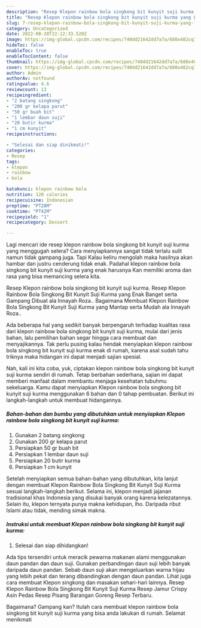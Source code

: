 ```yaml
---
description: "Resep Klepon rainbow bola singkong bit kunyit suji kurma yang Lezat Sekali, Buat Buka Puasa Sempurna"
title: "Resep Klepon rainbow bola singkong bit kunyit suji kurma yang Lezat Sekali, Buat Buka Puasa Sempurna"
slug: 7-resep-klepon-rainbow-bola-singkong-bit-kunyit-suji-kurma-yang-lezat-sekali-buat-buka-puasa-sempurna
category: Uncategorized
date: 2022-08-28T22:12:33.520Z
image: https://img-global.cpcdn.com/recipes/740dd21642dd7a7a/680x482cq70/klepon-rainbow-bola-singkong-bit-kunyit-suji-kurma-foto-resep-utama.jpg
hideToc: false
enableToc: true
enableTocContent: false
thumbnail: https://img-global.cpcdn.com/recipes/740dd21642dd7a7a/680x482cq70/klepon-rainbow-bola-singkong-bit-kunyit-suji-kurma-foto-resep-utama.jpg
cover: https://img-global.cpcdn.com/recipes/740dd21642dd7a7a/680x482cq70/klepon-rainbow-bola-singkong-bit-kunyit-suji-kurma-foto-resep-utama.jpg
author: Admin
authorAv: notfound
ratingvalue: 4.6
reviewcount: 13
recipeingredient:
- "2 batang singkong"
- "200 gr kelapa parut"
- "50 gr buah bit"
- "1 lembar daun suji"
- "20 butir kurma"
- "1 cm kunyit"
recipeinstructions:

- "Selesai dan siap dinikmati!"
categories:
- Resep
tags:
- klepon
- rainbow
- bola

katakunci: klepon rainbow bola 
nutrition: 120 calories
recipecuisine: Indonesian
preptime: "PT28M"
cooktime: "PT42M"
recipeyield: "1"
recipecategory: Dessert

---
```



Lagi mencari ide resep klepon rainbow bola singkong bit kunyit suji kurma yang menggugah selera? Cara menyiapkannya sangat tidak terlalu sulit namun tidak gampang juga. Tapi Kalau keliru mengolah maka hasilnya akan hambar dan justru cenderung tidak enak. Padahal klepon rainbow bola singkong bit kunyit suji kurma yang enak harusnya Kan memiliki aroma dan rasa yang bisa memancing selera kita.


Resep Klepon rainbow bola singkong bit kunyit suji kurma. Resep Klepon Rainbow Bola Singkong Bit Kunyit Suji Kurma yang Enak Banget serta Gampang Dibuat ala Innayah Roza.. Bagaimana Membuat Klepon Rainbow Bola Singkong Bit Kunyit Suji Kurma yang Mantap serta Mudah ala Innayah Roza..

Ada beberapa hal yang sedikit banyak berpengaruh terhadap kualitas rasa dari klepon rainbow bola singkong bit kunyit suji kurma, mulai dari jenis bahan, lalu pemilihan bahan segar hingga cara membuat dan menyajikannya. Tak perlu pusing kalau hendak menyiapkan klepon rainbow bola singkong bit kunyit suji kurma enak di rumah, karena asal sudah tahu triknya maka hidangan ini dapat menjadi sajian spesial.


Nah, kali ini kita coba, yuk, ciptakan klepon rainbow bola singkong bit kunyit suji kurma sendiri di rumah. Tetap berbahan sederhana, sajian ini dapat memberi manfaat dalam membantu menjaga kesehatan tubuhmu sekeluarga. Kamu dapat menyiapkan Klepon rainbow bola singkong bit kunyit suji kurma menggunakan 6 bahan dan 0 tahap pembuatan. Berikut ini langkah-langkah untuk membuat hidangannya.

<!--inarticleads1-->

##### Bahan-bahan dan bumbu yang dibutuhkan untuk menyiapkan Klepon rainbow bola singkong bit kunyit suji kurma:

1. Gunakan 2 batang singkong
1. Gunakan 200 gr kelapa parut
1. Persiapkan 50 gr buah bit
1. Persiapkan 1 lembar daun suji
1. Persiapkan 20 butir kurma
1. Persiapkan 1 cm kunyit


Setelah menyiapkan semua bahan-bahan yang dibutuhkan, kita lanjut dengan membuat Klepon Rainbow Bola Singkong Bit Kunyit Suji Kurma sesuai langkah-langkah berikut. Selama ini, klepon menjadi jajanan tradisional khas Indonesia yang disukai banyak orang karena kelezatannya. Selain itu, klepon ternyata punya makna kehidupan, lho. Daripada ribut Islami atau tidak, mending simak makna. 

<!--inarticleads2-->

##### Instruksi untuk membuat Klepon rainbow bola singkong bit kunyit suji kurma:


1. Selesai dan siap dihidangkan!

Ada tips tersendiri untuk meracik pewarna makanan alami menggunakan daun pandan dan daun suji. Gunakan perbandingan daun suji lebih banyak daripada daun pandan. Sebab daun suji akan mengeluarkan warna hijau yang lebih pekat dan terang dibandingkan dengan daun pandan. Lihat juga cara membuat Klepon singkong dan masakan sehari-hari lainnya. Resep Klepon Rainbow Bola Singkong Bit Kunyit Suji Kurma Resep Jamur Crispy Asin Pedas Resep Pisang Barangan Goreng Resep Terbaru. 

Bagaimana? Gampang kan? Itulah cara membuat klepon rainbow bola singkong bit kunyit suji kurma yang bisa anda lakukan di rumah. Selamat menikmati
